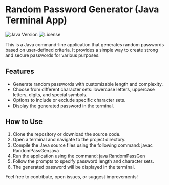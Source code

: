 # Random Password Generator (Java Terminal App)

![Java Version](https://img.shields.io/badge/Java-SE%20%7C%208-blue)
![License](https://img.shields.io/badge/License-MIT-green)

This is a Java command-line application that generates random passwords based on user-defined criteria. It provides a simple way to create strong and secure passwords for various purposes.

## Features

- Generate random passwords with customizable length and complexity.
- Choose from different character sets: lowercase letters, uppercase letters, digits, and special symbols.
- Options to include or exclude specific character sets.
- Display the generated password in the terminal.

## How to Use

1. Clone the repository or download the source code.
2. Open a terminal and navigate to the project directory.
3. Compile the Java source files using the following command: javac RandomPassGen.java
4. Run the application using the command: java RandomPassGen
5. Follow the prompts to specify password length and character sets.
6. The generated password will be displayed in the terminal.

Feel free to contribute, open issues, or suggest improvements!

